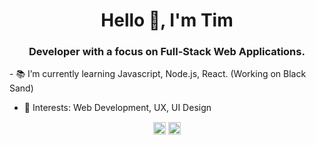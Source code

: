 <h1 align="center">Hello 👋, I'm Tim</h1>
<h3 align="center">Developer with a focus on Full-Stack Web Applications.</h3>

- 📚 I’m currently learning Javascript, Node.js, React. (Working on Black Sand)

- 📍 Interests: Web Development, UX, UI Design

<p align="center">
<a href="https://dev.to/timbogdanov" target="blank"><img align="center" src="https://cdn.jsdelivr.net/npm/simple-icons@3.0.1/icons/dev-dot-to.svg" alt="timbogdanov" height="20" width="20" /></a>
<a href="https://linkedin.com/in/tim-bogdanov" target="blank"><img align="center" src="https://cdn.jsdelivr.net/npm/simple-icons@3.0.1/icons/linkedin.svg" alt="timbogdanov" height="20" width="20" /></a>
</p>
